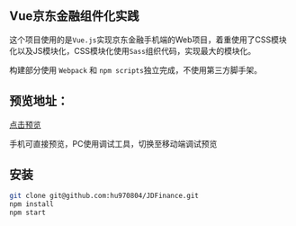 ## Vue京东金融组件化实践

这个项目使用的是`Vue.js`实现京东金融手机端的Web项目，着重使用了CSS模块化以及JS模块化，CSS模块化使用`Sass`组织代码，实现最大的模块化。

构建部分使用 `Webpack` 和 `npm scripts`独立完成，不使用第三方脚手架。

## 预览地址：
[点击预览](http://www.blackhu.site/JDFinance/dist/index.html#/)

手机可直接预览，PC使用调试工具，切换至移动端调试预览

## 安装

```bash
git clone git@github.com:hu970804/JDFinance.git
npm install
npm start
```
